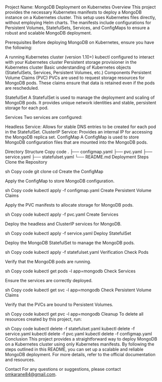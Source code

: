 Project Name: MongoDB Deployment on Kubernetes
Overview
This project provides the necessary Kubernetes manifests to deploy a MongoDB instance on a Kubernetes cluster. This setup uses Kubernetes files directly, without employing Helm charts. The manifests include configurations for Persistent Volumes, StatefulSets, Services, and ConfigMaps to ensure a robust and scalable MongoDB deployment.

Prerequisites
Before deploying MongoDB on Kubernetes, ensure you have the following:

A running Kubernetes cluster (version 1.10+)
kubectl configured to interact with your Kubernetes cluster
Persistent storage provisioner in the Kubernetes cluster
Basic understanding of Kubernetes objects (StatefulSets, Services, Persistent Volumes, etc.)
Components
Persistent Volume Claims (PVC)
PVCs are used to request storage resources for MongoDB pods. These claims ensure that data is retained even if the pods are rescheduled.

StatefulSet
A StatefulSet is used to manage the deployment and scaling of MongoDB pods. It provides unique network identities and stable, persistent storage for each pod.

Services
Two services are configured:

Headless Service: Allows for stable DNS entries to be created for each pod in the StatefulSet.
ClusterIP Service: Provides an internal IP for accessing the MongoDB replica set.
ConfigMap
A ConfigMap is used to store MongoDB configuration files that are mounted into the MongoDB pods.

Directory Structure
Copy code
.
├── configmap.yaml
├── pvc.yaml
├── service.yaml
├── statefulset.yaml
└── README.md
Deployment Steps
Clone the Repository

sh
Copy code
git clone <repository-url>
cd <repository-directory>
Create the ConfigMap

Apply the ConfigMap to store MongoDB configuration.

sh
Copy code
kubectl apply -f configmap.yaml
Create Persistent Volume Claims

Apply the PVC manifests to allocate storage for MongoDB pods.

sh
Copy code
kubectl apply -f pvc.yaml
Create Services

Deploy the headless and ClusterIP services for MongoDB.

sh
Copy code
kubectl apply -f service.yaml
Deploy StatefulSet

Deploy the MongoDB StatefulSet to manage the MongoDB pods.

sh
Copy code
kubectl apply -f statefulset.yaml
Verification
Check Pods

Verify that the MongoDB pods are running.

sh
Copy code
kubectl get pods -l app=mongodb
Check Services

Ensure the services are correctly deployed.

sh
Copy code
kubectl get svc -l app=mongodb
Check Persistent Volume Claims

Verify that the PVCs are bound to Persistent Volumes.

sh
Copy code
kubectl get pvc -l app=mongodb
Cleanup
To delete all resources created by this project, run:

sh
Copy code
kubectl delete -f statefulset.yaml
kubectl delete -f service.yaml
kubectl delete -f pvc.yaml
kubectl delete -f configmap.yaml
Conclusion
This project provides a straightforward way to deploy MongoDB on a Kubernetes cluster using only Kubernetes manifests. By following the steps outlined in this README, you can set up a scalable and reliable MongoDB deployment. For more details, refer to the official documentation and resources.

Contact
For any questions or suggestions, please contact omkarane84@gmail.com.






